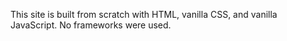 
This site is built from scratch with HTML, vanilla CSS, and vanilla JavaScript. No frameworks were used.
